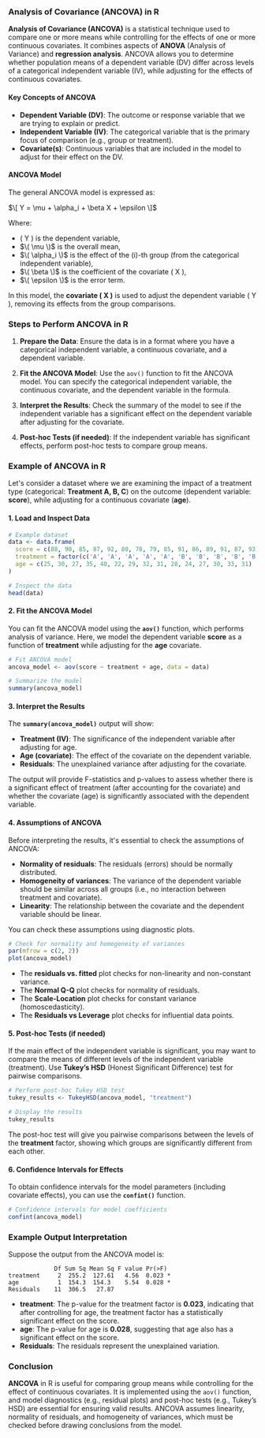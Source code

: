 ### Analysis of Covariance (ANCOVA) in R

**Analysis of Covariance (ANCOVA)** is a statistical technique used to compare one or more means while controlling for the effects of one or more continuous covariates. It combines aspects of **ANOVA** (Analysis of Variance) and **regression analysis**. ANCOVA allows you to determine whether population means of a dependent variable (DV) differ across levels of a categorical independent variable (IV), while adjusting for the effects of continuous covariates.

#### Key Concepts of ANCOVA
- **Dependent Variable (DV)**: The outcome or response variable that we are trying to explain or predict.
- **Independent Variable (IV)**: The categorical variable that is the primary focus of comparison (e.g., group or treatment).
- **Covariate(s)**: Continuous variables that are included in the model to adjust for their effect on the DV.

#### ANCOVA Model
The general ANCOVA model is expressed as:

$\[
Y = \mu + \alpha_i + \beta X + \epsilon
\]$

Where:
- \( Y \) is the dependent variable,
- $\( \mu \)$ is the overall mean,
- $\( \alpha_i \)$ is the effect of the \(i\)-th group (from the categorical independent variable),
- $\( \beta \)$ is the coefficient of the covariate \( X \),
- $\( \epsilon \)$ is the error term.

In this model, the **covariate \( X \)** is used to adjust the dependent variable \( Y \), removing its effects from the group comparisons.

### Steps to Perform ANCOVA in R

1. **Prepare the Data**: Ensure the data is in a format where you have a categorical independent variable, a continuous covariate, and a dependent variable.

2. **Fit the ANCOVA Model**: Use the `aov()` function to fit the ANCOVA model. You can specify the categorical independent variable, the continuous covariate, and the dependent variable in the formula.

3. **Interpret the Results**: Check the summary of the model to see if the independent variable has a significant effect on the dependent variable after adjusting for the covariate.

4. **Post-hoc Tests (if needed)**: If the independent variable has significant effects, perform post-hoc tests to compare group means.

### Example of ANCOVA in R

Let's consider a dataset where we are examining the impact of a treatment type (categorical: **Treatment A, B, C**) on the outcome (dependent variable: **score**), while adjusting for a continuous covariate (**age**).

#### 1. Load and Inspect Data

```r
# Example dataset
data <- data.frame(
  score = c(88, 90, 85, 87, 92, 80, 78, 79, 85, 91, 86, 89, 91, 87, 93),  # Dependent variable (score)
  treatment = factor(c('A', 'A', 'A', 'A', 'A', 'B', 'B', 'B', 'B', 'B', 'C', 'C', 'C', 'C', 'C')),  # Independent variable (treatment)
  age = c(25, 30, 27, 35, 40, 22, 29, 32, 31, 28, 24, 27, 30, 33, 31)  # Covariate (age)
)

# Inspect the data
head(data)
```

#### 2. Fit the ANCOVA Model

You can fit the ANCOVA model using the **`aov()`** function, which performs analysis of variance. Here, we model the dependent variable **score** as a function of **treatment** while adjusting for the **age** covariate.

```r
# Fit ANCOVA model
ancova_model <- aov(score ~ treatment + age, data = data)

# Summarize the model
summary(ancova_model)
```

#### 3. Interpret the Results

The **`summary(ancova_model)`** output will show:
- **Treatment (IV)**: The significance of the independent variable after adjusting for age.
- **Age (covariate)**: The effect of the covariate on the dependent variable.
- **Residuals**: The unexplained variance after adjusting for the covariate.

The output will provide F-statistics and p-values to assess whether there is a significant effect of treatment (after accounting for the covariate) and whether the covariate (age) is significantly associated with the dependent variable.

#### 4. Assumptions of ANCOVA

Before interpreting the results, it's essential to check the assumptions of ANCOVA:
- **Normality of residuals**: The residuals (errors) should be normally distributed.
- **Homogeneity of variances**: The variance of the dependent variable should be similar across all groups (i.e., no interaction between treatment and covariate).
- **Linearity**: The relationship between the covariate and the dependent variable should be linear.

You can check these assumptions using diagnostic plots.

```r
# Check for normality and homogeneity of variances
par(mfrow = c(2, 2))
plot(ancova_model)
```

- The **residuals vs. fitted** plot checks for non-linearity and non-constant variance.
- The **Normal Q-Q** plot checks for normality of residuals.
- The **Scale-Location** plot checks for constant variance (homoscedasticity).
- The **Residuals vs Leverage** plot checks for influential data points.

#### 5. Post-hoc Tests (if needed)

If the main effect of the independent variable is significant, you may want to compare the means of different levels of the independent variable (treatment). Use **Tukey’s HSD** (Honest Significant Difference) test for pairwise comparisons.

```r
# Perform post-hoc Tukey HSD test
tukey_results <- TukeyHSD(ancova_model, "treatment")

# Display the results
tukey_results
```

The post-hoc test will give you pairwise comparisons between the levels of the **treatment** factor, showing which groups are significantly different from each other.

#### 6. Confidence Intervals for Effects

To obtain confidence intervals for the model parameters (including covariate effects), you can use the **`confint()`** function.

```r
# Confidence intervals for model coefficients
confint(ancova_model)
```

### Example Output Interpretation

Suppose the output from the ANCOVA model is:

```
             Df Sum Sq Mean Sq F value Pr(>F)  
treatment     2  255.2  127.61   4.56  0.023 *  
age           1  154.3  154.3    5.54  0.028 *
Residuals    11  306.5   27.87
```

- **treatment**: The p-value for the treatment factor is **0.023**, indicating that after controlling for age, the treatment factor has a statistically significant effect on the score.
- **age**: The p-value for age is **0.028**, suggesting that age also has a significant effect on the score.
- **Residuals**: The residuals represent the unexplained variation.

### Conclusion

**ANCOVA** in R is useful for comparing group means while controlling for the effect of continuous covariates. It is implemented using the `aov()` function, and model diagnostics (e.g., residual plots) and post-hoc tests (e.g., Tukey’s HSD) are essential for ensuring valid results. ANCOVA assumes linearity, normality of residuals, and homogeneity of variances, which must be checked before drawing conclusions from the model.
